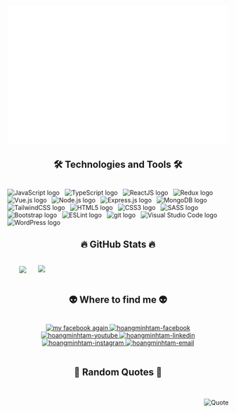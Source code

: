 <!--Hoang Tam cloned repo from Trungquandev -->
<a href="#" target="_blank">
  <img src="svg/minhtam.svg" width="1200" alt="Click to see the source" />
</a>

<h2 align="center">🛠 Technologies and Tools 🛠</h2>
<br>
<!-- https://simpleicons.org/ -->
<span><img src="https://img.shields.io/badge/JavaScript-282C34?logo=javascript&logoColor=F7DF1E" alt="JavaScript logo" title="JavaScript" height="25" /></span>
&nbsp;
<span><img src="https://img.shields.io/badge/TypeScript-282C34?logo=typescript&logoColor=3178C6" alt="TypeScript logo" title="TypeScript" height="25" /></span>
&nbsp;
<span><img src="https://img.shields.io/badge/ReactJS-282C34?logo=react&logoColor=61DAFB" alt="ReactJS logo" title="ReactJS" height="25" /></span>
&nbsp;
<span><img src="https://img.shields.io/badge/Redux-282C34?logo=redux&logoColor=764ABC" alt="Redux logo" title="Redux" height="25" /></span>
&nbsp;
<span><img src="https://img.shields.io/badge/Vue.js-282C34?logo=vue.js&logoColor=4FC08D" alt="Vue.js logo" title="Vue.js" height="25" /></span>
&nbsp;
<!-- <span><img src="https://img.shields.io/badge/Nuxt.js-282C34?logo=nuxt.js&logoColor=4FC08D" alt="Nuxt.js logo" title="Nuxt.js" height="25" /></span>
&nbsp; -->
<span><img src="https://img.shields.io/badge/Node.js-282C34?logo=node.js&logoColor=00F200" alt="Node.js logo" title="Node.js" height="25" /></span>
&nbsp;
<span><img src="https://img.shields.io/badge/Express-282C34?logo=express&logoColor=FFFFFF" alt="Express.js logo" title="Express.js" height="25" /></span>
&nbsp;
<span><img src="https://img.shields.io/badge/MongoDB-282C34?logo=mongodb&logoColor=47A248" alt="MongoDB logo" title="MongoDB" height="25" /></span>
&nbsp;
<span><img src="https://img.shields.io/badge/Tailwind%20CSS-282C34?logo=tailwind-css&logoColor=38B2AC" alt="TailwindCSS logo" title="TailwindCSS" height="25" /></span>
&nbsp;
<!-- <span><img src="https://img.shields.io/badge/Three.js-282C34?logo=three.js&logoColor=FFFFFF" alt="Three.js logo" title="Three.js" height="25" /></span>
&nbsp; -->
<span><img src="https://img.shields.io/badge/HTML5-282C34?logo=html5&logoColor=E34F26" alt="HTML5 logo" title="HTML5" height="25" /></span>
&nbsp;
<span><img src="https://img.shields.io/badge/CSS3-282C34?logo=css3&logoColor=1572B6" alt="CSS3 logo" title="CSS3" height="25" /></span>
&nbsp;
<span><img src="https://img.shields.io/badge/Sass-282C34?logo=sass&logoColor=CC6699" alt="SASS logo" title="SASS" height="25" /></span>
&nbsp;
<span><img src="https://img.shields.io/badge/Bootstrap-282C34?logo=bootstrap&logoColor=7952B3" alt="Bootstrap logo" title="Bootstrap" height="25" /></span>
&nbsp;
<span><img src="https://img.shields.io/badge/ESLint-282C34?logo=eslint&logoColor=4B32C3" alt="ESLint logo" title="ESLint" height="25" /></span>
&nbsp;
<span><img src="https://img.shields.io/badge/git-282C34?logo=git&logoColor=F05032" alt="git logo" title="git" height="25" /></span>
&nbsp;
<span><img src="https://img.shields.io/badge/VS%20Code-282C34?logo=visual-studio-code&logoColor=007ACC" alt="Visual Studio Code logo" title="Visual Studio Code" height="25" /></span>
&nbsp;
<!-- <span><img src="https://img.shields.io/badge/Firebase-282C34?logo=firebase&logoColor=FFCA28" alt="Firebase logo" title="Firebase" height="25" /></span>
&nbsp; -->
<span><img src="https://img.shields.io/badge/WordPress-282C34?logo=wordPress&logoColor=21759B" alt="WordPress logo" title="WordPress" height="25" /></span>
&nbsp;

<br>

<h2 align="center">🔥 GitHub Stats 🔥</h2>
<!-- https://github.com/anuraghazra/github-readme-stats -->
<br>
<div align=center>
  <a href="#" title="goddie9x">
    <img width="315" align="center" src="https://github-readme-stats.vercel.app/api/top-langs/?username=goddie9x&title_color=61dafb&text_color=ffffff&icon_color=61dafb&bg_color=20232a&langs_count=30&layout=compact&border_color=61dafb&hide_border=true" />
  </a>
  <a href="#" title="goddie9x">
    <img align="right" width="434" src="https://github-readme-stats.vercel.app/api?username=goddie9x&show_icons=true&theme=react&border_color=61dafb&hide_border=true" />
  </a>
</div>

<br>

<h2 align="center">👽 Where to find me 👽</h2>
<br>
<!-- https://icons8.com -->
<div align="center">
  <a href="https://www.facebook.com/goddie9x" target="blank">
    <img width="90" height="90" src="https://www.facebook.com/photo/?fbid=2987577364728004&set=a.102305139921922" alt="my facebook again" />
  </a>
  <a href="https://www.facebook.com/goddie9x" target="blank">
    <img src="https://img.icons8.com/bubbles/100/000000/facebook-new.png" alt="hoangminhtam-facebook" />
  </a>
  <a href="https://www.youtube.com/channel/UC5C6cbvmpS7FPcJ7pIbkczQ" target="blank">
    <img src="https://img.icons8.com/bubbles/100/000000/youtube-squared.png" alt="hoangminhtam-youtube" />
  </a>
  <a href="https://www.linkedin.com/in/ho%C3%A0ng-minh-t%C3%A2m-209236212" target="blank">
    <img src="https://img.icons8.com/bubbles/100/000000/linkedin.png" alt="hoangminhtam-linkedin" />
  </a>
  <a href="https://www.instagram.com/goddie9x" target="blank">
    <img src="https://img.icons8.com/bubbles/100/000000/instagram.png" alt="hoangminhtam-instagram" />
  </a>
  <a href="mailto:hoangminhtam7991@gmail.com" target="top">
    <img src="https://img.icons8.com/bubbles/100/000000/apple-mail.png" alt="hoangminhtam-email" />
  </a>
</div>

<br>

<h2 align="center">📑 Random Quotes 📑</h2>
<br>
<div align="right">

![Quote](https://github-readme-quotes-bay.vercel.app/quote)

</div>

